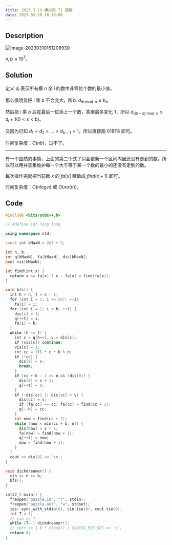 ```yaml
---
title: 2023.3.10 模拟赛 T1 题解
date: 2023-03-10 16:19:00
---
```


## Description

![image-20230310161208930](https://cdn.staticaly.com/gh/liuziao20081122/images@main/img/202303101612959.png)

$n,b\leq 10^7$。

## Solution

定义 $d_i$ 表示所有模 $n$ 余 $i$ 的数中非零位个数的最小值。

那么很明显把 $i$ 乘 $b$ 不会变大，所以 $d_{ib\bmod n}\leq b_i$。

然后把 $i$ 乘 $b$ 后在最后一位添上一个数，答案最多变化 $1$，所以 $d_{(ib+s)\bmod n}\leq d_i+1(0<s<b)$。

又因为已知 $d_1=d_2=\dots=d_{b-1}=1$，所以直接跑 01BFS 即可。

时间复杂度：$O(nb)$，过不了。

---

有一个显然的事情，上面的第二个式子只会更新一个区间内里还没有走到的数。所以可以用并查集维护每一个大于等于某一个数的最小的还没有走到的数。

每次操作完就把当前数 $x$ 的 $fa[x]$ 赋值成 $find(x+1)$ 即可。

时间复杂度：$O(n\log n)$ 或 $O(n\alpha(n))$。

## Code

```cpp
#include <bits/stdc++.h>

// #define int long long

using namespace std;

const int kMaxN = 2e7 + 5;

int n, b;
int q[kMaxN], fa[kMaxN], dis[kMaxN];
bool vis[kMaxN];

int find(int x) {
  return x == fa[x] ? x : fa[x] = find(fa[x]);
}

void bfs() {
  int h = n, t = n - 1;
  for (int i = 1; i <= 2e7; ++i)
    fa[i] = i;
  for (int i = 1; i < b; ++i) {
    dis[i] = 1;
    q[++t] = i;
    fa[i] = b;
  }
  while (h <= t) {
    int c = q[h++], v = dis[c];
    if (vis[c]) continue;
    vis[c] = 1;
    int cc = 1ll * c * b % n;
    if (!cc) {
      dis[0] = v;
      break;
    }
    if (cc + b - 1 >= n && !dis[0]) {
      dis[0] = v + 1;
      q[++t] = 0;
    }
    if (!dis[cc] || dis[cc] > v) {
      dis[cc] = v;
      if (fa[cc] == cc) fa[cc] = find(cc + 1);
      q[--h] = cc;
    }
    int now = find(cc + 1);
    while (now < min(cc + b, n)) {
      dis[now] = v + 1;
      fa[now] = find(now + 1);
      q[++t] = now;
      now = find(now + 1);
    }
  }
  cout << dis[0] << '\n';
}

void dickdreamer() {
  cin >> n >> b;
  bfs();
}

int32_t main() {
  freopen("puzzle.in", "r", stdin);
  freopen("puzzle.out", "w", stdout);
  ios::sync_with_stdio(0), cin.tie(0), cout.tie(0);
  int T = 1;
  // cin >> T;
  while (T--) dickdreamer();
  // cerr << 1.0 * clock() / CLOCKS_PER_SEC << 's';
  return 0;
}
```
